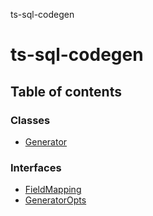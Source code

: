 ts-sql-codegen

# ts-sql-codegen

## Table of contents

### Classes

- [Generator](classes/Generator.md)

### Interfaces

- [FieldMapping](interfaces/FieldMapping.md)
- [GeneratorOpts](interfaces/GeneratorOpts.md)
